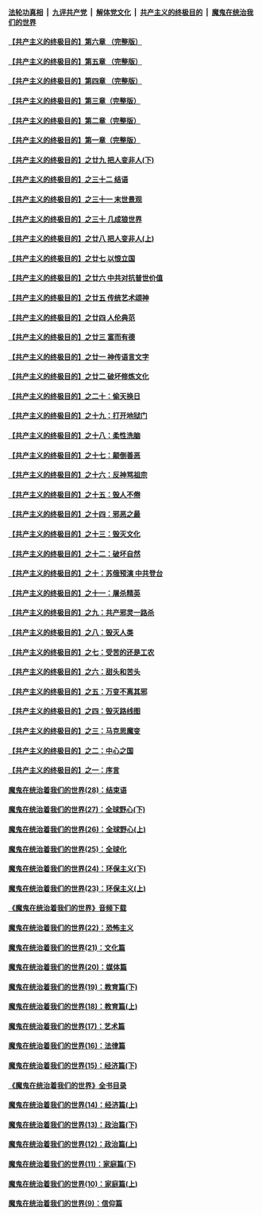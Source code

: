 ####  [法轮功真相](../../../../basic/blob/master/README.md?t=05260801) &nbsp;|&nbsp; [九评共产党](../../../../9ping.md/blob/master/README.md?t=05260801) &nbsp;|&nbsp; [解体党文化](../../../../jtdwh.md/blob/master/README.md?t=05260801)  &nbsp;|&nbsp; [共产主义的终极目的](../../../../gczydzjmd.md/blob/master/README.md?t=05260801) &nbsp;|&nbsp; [魔鬼在统治我们的世界](../../../../mgztzwmdsj.md/blob/master/README.md?t=05260801) 

#### [【共产主义的终极目的】第六章 （完整版）](../pages/nsc422/n11428913.md?t=05260801) 

#### [【共产主义的终极目的】第五章 （完整版）](../pages/nsc422/n11428912.md?t=05260801) 

#### [【共产主义的终极目的】第四章 （完整版）](../pages/nsc422/n11428907.md?t=05260801) 

#### [【共产主义的终极目的】第三章（完整版）](../pages/nsc422/n11428848.md?t=05260801) 

#### [【共产主义的终极目的】第二章（完整版）](../pages/nsc422/n11428831.md?t=05260801) 

#### [【共产主义的终极目的】第一章（完整版）](../pages/nsc422/n11417651.md?t=05260801) 

#### [【共产主义的终极目的】之廿九 把人变非人(下)](../pages/nsc422/n11344140.md?t=05260801) 

#### [【共产主义的终极目的】之三十二 结语](../pages/nsc422/n11360535.md?t=05260801) 

#### [【共产主义的终极目的】之三十一 末世景观](../pages/nsc422/n11351129.md?t=05260801) 

#### [【共产主义的终极目的】之三十 几成狼世界](../pages/nsc422/n11348280.md?t=05260801) 

#### [【共产主义的终极目的】之廿八 把人变非人(上)](../pages/nsc422/n11340492.md?t=05260801) 

#### [【共产主义的终极目的】之廿七 以恨立国](../pages/nsc422/n11336944.md?t=05260801) 

#### [【共产主义的终极目的】之廿六 中共对抗普世价值](../pages/nsc422/n11324785.md?t=05260801) 

#### [【共产主义的终极目的】之廿五 传统艺术颂神](../pages/nsc422/n11296396.md?t=05260801) 

#### [【共产主义的终极目的】之廿四 人伦典范](../pages/nsc422/n11296397.md?t=05260801) 

#### [【共产主义的终极目的】之廿三 富而有德](../pages/nsc422/n11283598.md?t=05260801) 

#### [【共产主义的终极目的】之廿一 神传语言文字](../pages/nsc422/n11263265.md?t=05260801) 

#### [【共产主义的终极目的】之廿二 破坏修炼文化](../pages/nsc422/n11245728.md?t=05260801) 

#### [【共产主义的终极目的】之二十：偷天换日](../pages/nsc422/n11238846.md?t=05260801) 

#### [【共产主义的终极目的】之十九：打开地狱门](../pages/nsc422/n11206376.md?t=05260801) 

#### [【共产主义的终极目的】之十八：柔性洗脑](../pages/nsc422/n11199994.md?t=05260801) 

#### [【共产主义的终极目的】之十七：颠倒善恶](../pages/nsc422/n11179782.md?t=05260801) 

#### [【共产主义的终极目的】之十六：反神骂祖宗](../pages/nsc422/n11166798.md?t=05260801) 

#### [【共产主义的终极目的】之十五：毁人不倦](../pages/nsc422/n11166792.md?t=05260801) 

#### [【共产主义的终极目的】之十四：邪恶之最](../pages/nsc422/n11150249.md?t=05260801) 

#### [【共产主义的终极目的】之十三：毁灭文化](../pages/nsc422/n11135227.md?t=05260801) 

#### [【共产主义的终极目的】之十二：破坏自然](../pages/nsc422/n11135214.md?t=05260801) 

#### [【共产主义的终极目的】之十：苏俄预演 中共登台](../pages/nsc422/n11118424.md?t=05260801) 

#### [【共产主义的终极目的】之十一：屠杀精英](../pages/nsc422/n11118442.md?t=05260801) 

#### [【共产主义的终极目的】之九：共产邪灵一路杀](../pages/nsc422/n11114139.md?t=05260801) 

#### [【共产主义的终极目的】之八：毁灭人类](../pages/nsc422/n11108503.md?t=05260801) 

#### [【共产主义的终极目的】之七：受苦的还是工农](../pages/nsc422/n11101809.md?t=05260801) 

#### [【共产主义的终极目的】之六：甜头和苦头](../pages/nsc422/n11096971.md?t=05260801) 

#### [【共产主义的终极目的】之五：万变不离其邪](../pages/nsc422/n11091285.md?t=05260801) 

#### [【共产主义的终极目的】之四：毁灭路线图](../pages/nsc422/n11086284.md?t=05260801) 

#### [【共产主义的终极目的】之三：马克思魔变](../pages/nsc422/n11061941.md?t=05260801) 

#### [【共产主义的终极目的】之二：中心之国](../pages/nsc422/n11047728.md?t=05260801) 

#### [【共产主义的终极目的】之一：序言](../pages/nsc422/n11086077.md?t=05260801) 

#### [魔鬼在统治着我们的世界(28)：结束语](../pages/nsc422/n10936246.md?t=05260801) 

#### [魔鬼在统治着我们的世界(27)：全球野心(下)](../pages/nsc422/n10928319.md?t=05260801) 

#### [魔鬼在统治着我们的世界(26)：全球野心(上)](../pages/nsc422/n10900318.md?t=05260801) 

#### [魔鬼在统治着我们的世界(25)：全球化](../pages/nsc422/n10788205.md?t=05260801) 

#### [魔鬼在统治着我们的世界(24)：环保主义(下)](../pages/nsc422/n10695307.md?t=05260801) 

#### [魔鬼在统治着我们的世界(23)：环保主义(上)](../pages/nsc422/n10688613.md?t=05260801) 

#### [《魔鬼在统治着我们的世界》音频下载](../pages/nsc422/n10635553.md?t=05260801) 

#### [魔鬼在统治着我们的世界(22)：恐怖主义](../pages/nsc422/n10614727.md?t=05260801) 

#### [魔鬼在统治着我们的世界(21)：文化篇](../pages/nsc422/n10597706.md?t=05260801) 

#### [魔鬼在统治着我们的世界(20)：媒体篇](../pages/nsc422/n10586579.md?t=05260801) 

#### [魔鬼在统治着我们的世界(19)：教育篇(下)](../pages/nsc422/n10564808.md?t=05260801) 

#### [魔鬼在统治着我们的世界(18)：教育篇(上)](../pages/nsc422/n10526970.md?t=05260801) 

#### [魔鬼在统治着我们的世界(17)：艺术篇](../pages/nsc422/n10499093.md?t=05260801) 

#### [魔鬼在统治着我们的世界(16)：法律篇](../pages/nsc422/n10485969.md?t=05260801) 

#### [魔鬼在统治着我们的世界(15)：经济篇(下)](../pages/nsc422/n10469975.md?t=05260801) 

#### [《魔鬼在统治着我们的世界》全书目录](../pages/nsc422/n10464261.md?t=05260801) 

#### [魔鬼在统治着我们的世界(14)：经济篇(上)](../pages/nsc422/n10457370.md?t=05260801) 

#### [魔鬼在统治着我们的世界(13)：政治篇(下)](../pages/nsc422/n10448270.md?t=05260801) 

#### [魔鬼在统治着我们的世界(12)：政治篇(上)](../pages/nsc422/n10444576.md?t=05260801) 

#### [魔鬼在统治着我们的世界(11)：家庭篇(下)](../pages/nsc422/n10440961.md?t=05260801) 

#### [魔鬼在统治着我们的世界(10)：家庭篇(上)](../pages/nsc422/n10435448.md?t=05260801) 

#### [魔鬼在统治着我们的世界(9)：信仰篇](../pages/nsc422/n10432159.md?t=05260801) 

